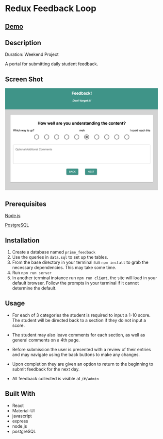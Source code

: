 # Redux Feedback Loop

## [Demo](http://feedback.mynameisjon.com/)


## Description
Duration: Weekend Project

A portal for submitting daily student feedback.

## Screen Shot
![Screen Shot](screenshot.png "Screen Shot")

## Prerequisites

[Node.js](https://nodejs.org/en/)

[PostgreSQL](https://www.postgresql.org/)

## Installation
1. Create a database named `prime_feedback`
2. Use the queries in `data.sql` to set up the tables.
3. From the base directory in your terminal run `npm install` to grab the necessary dependencies. This may take some time.
4. Run `npm run server`
5. In another terminal instance run `npm run client`, the site will load in your default browser. Follow the prompts in your terminal if it cannot determine the default.

## Usage
- For each of 3 categories the student is required to input a 1-10 score. The student will be directed back to a section if they do not input a score.

- The student may also leave comments for each section, as well as general comments on a 4th page.

- Before submission the user is presented with a review of their entries and may navigate using the back buttons to make any changes.

- Upon completion they are given an option to return to the beginning to submit feedback for the next day.

- All feedback collected is visible at `/#/admin`

## Built With
- React
- Material-UI
- javascript
- express
- node.js
- postgreSQL